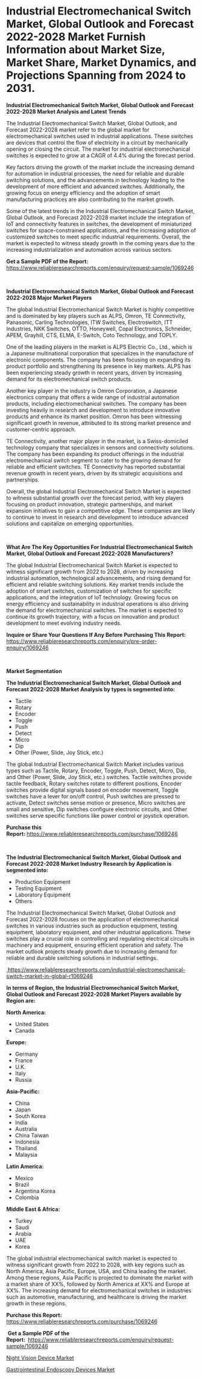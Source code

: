 <p><h1>Industrial Electromechanical Switch Market, Global Outlook and Forecast 2022-2028 Market Furnish Information about Market Size, Market Share, Market Dynamics, and Projections Spanning from 2024 to 2031.</h1></p><p><strong>Industrial Electromechanical Switch Market, Global Outlook and Forecast 2022-2028 Market Analysis and Latest Trends</strong></p>
<p><p>The Industrial Electromechanical Switch Market, Global Outlook, and Forecast 2022-2028 market refer to the global market for electromechanical switches used in industrial applications. These switches are devices that control the flow of electricity in a circuit by mechanically opening or closing the circuit. The market for industrial electromechanical switches is expected to grow at a CAGR of 4.4% during the forecast period.</p><p>Key factors driving the growth of the market include the increasing demand for automation in industrial processes, the need for reliable and durable switching solutions, and the advancements in technology leading to the development of more efficient and advanced switches. Additionally, the growing focus on energy efficiency and the adoption of smart manufacturing practices are also contributing to the market growth.</p><p>Some of the latest trends in the Industrial Electromechanical Switch Market, Global Outlook, and Forecast 2022-2028 market include the integration of IoT and connectivity features in switches, the development of miniaturized switches for space-constrained applications, and the increasing adoption of customized switches to meet specific industrial requirements. Overall, the market is expected to witness steady growth in the coming years due to the increasing industrialization and automation across various sectors.</p></p>
<p><strong>Get a Sample PDF of the Report:&nbsp;</strong> <a href="https://www.reliableresearchreports.com/enquiry/request-sample/1069246">https://www.reliableresearchreports.com/enquiry/request-sample/1069246</a></p>
<p>&nbsp;</p>
<p><strong>Industrial Electromechanical Switch Market, Global Outlook and Forecast 2022-2028 Major Market Players</strong></p>
<p><p>The global Industrial Electromechanical Switch Market is highly competitive and is dominated by key players such as ALPS, Omron, TE Connectivity, Panasonic, Carling Technologies, ITW Switches, Electroswitch, ITT Industries, NKK Switches, OTTO, Honeywell, Copal Electronics, Schneider, APEM, Grayhill, CTS, ELMA, E-Switch, Coto Technology, and TOPLY.</p><p>One of the leading players in the market is ALPS Electric Co., Ltd., which is a Japanese multinational corporation that specializes in the manufacture of electronic components. The company has been focusing on expanding its product portfolio and strengthening its presence in key markets. ALPS has been experiencing steady growth in recent years, driven by increasing demand for its electromechanical switch products.</p><p>Another key player in the industry is Omron Corporation, a Japanese electronics company that offers a wide range of industrial automation products, including electromechanical switches. The company has been investing heavily in research and development to introduce innovative products and enhance its market position. Omron has been witnessing significant growth in revenue, attributed to its strong market presence and customer-centric approach.</p><p>TE Connectivity, another major player in the market, is a Swiss-domiciled technology company that specializes in sensors and connectivity solutions. The company has been expanding its product offerings in the industrial electromechanical switch segment to cater to the growing demand for reliable and efficient switches. TE Connectivity has reported substantial revenue growth in recent years, driven by its strategic acquisitions and partnerships.</p><p>Overall, the global Industrial Electromechanical Switch Market is expected to witness substantial growth over the forecast period, with key players focusing on product innovation, strategic partnerships, and market expansion initiatives to gain a competitive edge. These companies are likely to continue to invest in research and development to introduce advanced solutions and capitalize on emerging opportunities.</p></p>
<p>&nbsp;</p>
<p><strong>What Are The Key Opportunities For Industrial Electromechanical Switch Market, Global Outlook and Forecast 2022-2028 Manufacturers?</strong></p>
<p><p>The global Industrial Electromechanical Switch Market is expected to witness significant growth from 2022 to 2028, driven by increasing industrial automation, technological advancements, and rising demand for efficient and reliable switching solutions. Key market trends include the adoption of smart switches, customization of switches for specific applications, and the integration of IoT technology. Growing focus on energy efficiency and sustainability in industrial operations is also driving the demand for electromechanical switches. The market is expected to continue its growth trajectory, with a focus on innovation and product development to meet evolving industry needs.</p></p>
<p><strong>Inquire or Share Your Questions If Any Before Purchasing This Report:</strong> <a href="https://www.reliableresearchreports.com/enquiry/pre-order-enquiry/1069246">https://www.reliableresearchreports.com/enquiry/pre-order-enquiry/1069246</a></p>
<p>&nbsp;</p>
<p><strong>Market Segmentation</strong></p>
<p><strong>The Industrial Electromechanical Switch Market, Global Outlook and Forecast 2022-2028 Market Analysis by types is segmented into:</strong></p>
<p><ul><li>Tactile</li><li>Rotary</li><li>Encoder</li><li>Toggle</li><li>Push</li><li>Detect</li><li>Micro</li><li>Dip</li><li>Other (Power, Slide, Joy Stick, etc.)</li></ul></p>
<p><p>The global Industrial Electromechanical Switch Market includes various types such as Tactile, Rotary, Encoder, Toggle, Push, Detect, Micro, Dip, and Other (Power, Slide, Joy Stick, etc.) switches. Tactile switches provide tactile feedback, Rotary switches rotate to different positions, Encoder switches provide digital signals based on encoder movement, Toggle switches have a lever for on/off control, Push switches are pressed to activate, Detect switches sense motion or presence, Micro switches are small and sensitive, Dip switches configure electronic circuits, and Other switches serve specific functions like power control or joystick operation.</p></p>
<p><strong>Purchase this Report:&nbsp;</strong><a href="https://www.reliableresearchreports.com/purchase/1069246">https://www.reliableresearchreports.com/purchase/1069246</a></p>
<p>&nbsp;</p>
<p><strong>The Industrial Electromechanical Switch Market, Global Outlook and Forecast 2022-2028 Market Industry Research by Application is segmented into:</strong></p>
<p><ul><li>Production Equipment</li><li>Testing Equipment</li><li>Laboratory Equipment</li><li>Others</li></ul></p>
<p><p>The Industrial Electromechanical Switch Market, Global Outlook and Forecast 2022-2028 focuses on the application of electromechanical switches in various industries such as production equipment, testing equipment, laboratory equipment, and other industrial applications. These switches play a crucial role in controlling and regulating electrical circuits in machinery and equipment, ensuring efficient operation and safety. The market outlook projects steady growth due to increasing demand for reliable and durable switching solutions in industrial settings.</p></p>
<p><a href="https://www.reliableresearchreports.com/industrial-electromechanical-switch-market-in-global-r1069246">&nbsp;https://www.reliableresearchreports.com/industrial-electromechanical-switch-market-in-global-r1069246</a></p>
<p><strong>In terms of Region, the Industrial Electromechanical Switch Market, Global Outlook and Forecast 2022-2028 Market Players available by Region are:</strong></p>
<p>
    <p> <strong> North America: </strong>
        <ul>
            <li>United States</li>
            <li>Canada</li>
        </ul>
        </p> 
    <p> <strong> Europe: </strong>
        <ul>
            <li>Germany</li>
            <li>France</li>
            <li>U.K.</li>
            <li>Italy</li>
            <li>Russia</li>
        </ul>
        </p> 
    <p> <strong> Asia-Pacific: </strong>
        <ul>
            <li>China</li>
            <li>Japan</li>
            <li>South Korea</li>
            <li>India</li>
            <li>Australia</li>
            <li>China Taiwan</li>
            <li>Indonesia</li>
            <li>Thailand</li>
            <li>Malaysia</li>
        </ul>
        </p> 
    <p> <strong> Latin America: </strong>
        <ul>
            <li>Mexico</li>
            <li>Brazil</li>
            <li>Argentina Korea</li>
            <li>Colombia</li>
        </ul>
        </p> 
    <p> <strong> Middle East & Africa: </strong>
        <ul>
            <li>Turkey</li>
            <li>Saudi</li>
            <li>Arabia</li>
            <li>UAE</li>
            <li>Korea</li>
        </ul>
    </p>
    </p>
<p><p>The global industrial electromechanical switch market is expected to witness significant growth from 2022 to 2028, with key regions such as North America, Asia Pacific, Europe, USA, and China leading the market. Among these regions, Asia Pacific is projected to dominate the market with a market share of XX%, followed by North America at XX% and Europe at XX%. The increasing demand for electromechanical switches in industries such as automotive, manufacturing, and healthcare is driving the market growth in these regions.</p></p>
<p><strong>Purchase this Report: </strong><a href="https://www.reliableresearchreports.com/purchase/1069246">https://www.reliableresearchreports.com/purchase/1069246</a></p>
<p>&nbsp;<strong>Get a Sample PDF of the Report:&nbsp;&nbsp;</strong><a href="https://www.reliableresearchreports.com/enquiry/request-sample/1069246">https://www.reliableresearchreports.com/enquiry/request-sample/1069246</a></p>
<p><strong></strong></p>
<p><p><a href="https://github.com/verajwilson971/Market-Research-Report-List-1/blob/main/night-vision-device-market.md">Night Vision Device Market</a></p><p><a href="https://github.com/ORAZITOM/Market-Research-Report-List-1/blob/main/gastrointestinal-endoscopy-devices-market.md">Gastrointestinal Endoscopy Devices Market</a></p></p>